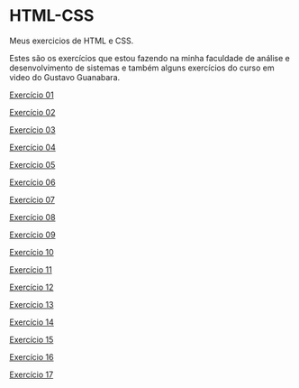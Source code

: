 # HTML-CSS
 Meus exercicios de HTML e CSS.

 Estes são os exercícios que estou fazendo na minha faculdade de análise e desenvolvimento de sistemas e também alguns exercícios do curso em video do Gustavo Guanabara.

<a href="https://vitorvalentimsilva.github.io/HTML-CSS/Exercicio01/sla.html" target="_blank">Exercício 01</a>

<a href="https://vitorvalentimsilva.github.io/HTML-CSS/Exercicio02/pagina.html" target="_blank">Exercício 02</a>

<a href="https://vitorvalentimsilva.github.io/HTML-CSS/Exercicio03/" target="_blank">Exercício 03</a>

<a href="https://vitorvalentimsilva.github.io/HTML-CSS/Exercicio04/" target="_blank">Exercício 04</a>

<a href="https://vitorvalentimsilva.github.io/HTML-CSS/Exercicio05/" target="_blank">Exercício 05</a>

<a href="https://vitorvalentimsilva.github.io/HTML-CSS/Exercicio06/" target="_blank">Exercício 06</a>

<a href="https://vitorvalentimsilva.github.io/HTML-CSS/Exercicio07/" target="_blank">Exercício 07</a>

<a href="https://vitorvalentimsilva.github.io/HTML-CSS/Exercicio08/" target="_blank">Exercício 08</a>

<a href="https://vitorvalentimsilva.github.io/HTML-CSS/Exercicio09/" target="_blank">Exercício 09</a>

<a href="https://vitorvalentimsilva.github.io/HTML-CSS/Exercicio10/" target="_blank">Exercício 10</a>

<a href="https://vitorvalentimsilva.github.io/HTML-CSS/Exercicio11/" target="_blank">Exercício 11</a>

<a href="https://vitorvalentimsilva.github.io/HTML-CSS/Exercicio12/" target="_blank">Exercício 12</a>

<a href="https://vitorvalentimsilva.github.io/HTML-CSS/Exercicio13/" target="_blank">Exercício 13</a>

<a href="https://vitorvalentimsilva.github.io/HTML-CSS/Exercicio14/" target="_blank">Exercício 14</a>

<a href="https://vitorvalentimsilva.github.io/HTML-CSS/Exercicio15/" target="_blank">Exercício 15</a>

<a href="https://vitorvalentimsilva.github.io/HTML-CSS/Exercicio16/" target="_blank">Exercício 16</a>

<a href="https://vitorvalentimsilva.github.io/HTML-CSS/Exercicio17/" target="_blank">Exercício 17</a>